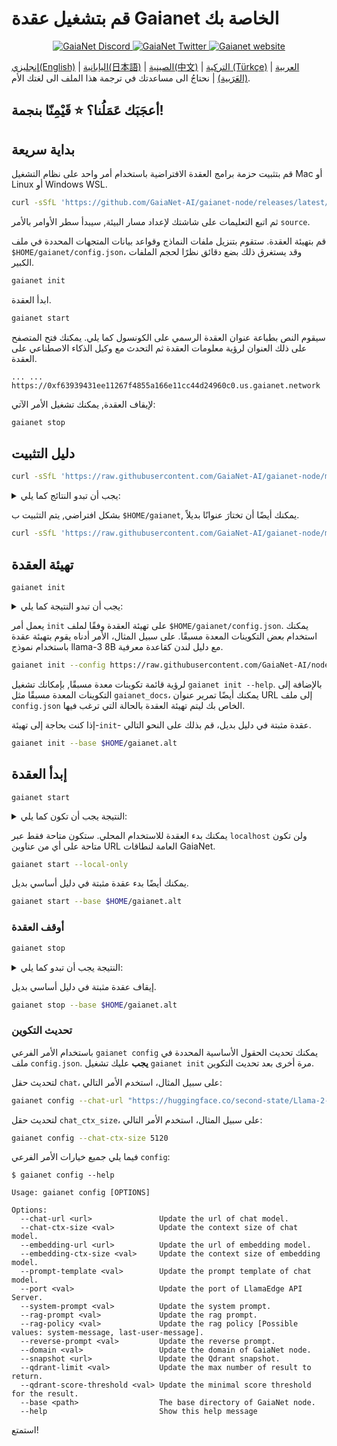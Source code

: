 # قم بتشغيل عقدة Gaianet الخاصة بك


<p align="center">
  <a href="https://discord.gg/gaianet-ai">
    <img src="https://img.shields.io/badge/chat-Discord-7289DA?logo=discord" alt="GaiaNet Discord">
  </a>
  <a href="https://twitter.com/Gaianet_AI">
    <img src="https://img.shields.io/badge/Twitter-1DA1F2?logo=twitter&amp;logoColor=white" alt="GaiaNet Twitter">
  </a>
   <a href="https://www.gaianet.ai/">
    <img src="https://img.shields.io/website?up_message=Website&url=https://www.gaianet.ai/" alt="Gaianet website">
  </a>
</p>



[إنجليزي(English)](README.md) | [اليابانية(日本語)](README-ja.md) | [الصينية(中文)](README-cn.md) | [التركية (Türkçe)](README-tr.md) | [العربية (العَرَبية)](README-ar.md) | نحتاجُ الى مساعدتك في ترجمة  هذا الملف الى لغتك الأم.


أعجَبَك عَمَلُنا؟ ⭐ قَيْمِنّا بنجمة!
---

## بداية سريعة

قم بتثبيت حزمة برامج العقدة الافتراضية باستخدام أمر واحد على نظام التشغيل Mac أو Linux أو Windows WSL.

```bash
curl -sSfL 'https://github.com/GaiaNet-AI/gaianet-node/releases/latest/download/install.sh' | bash
```

ثم اتبع التعليمات على شاشتك لإعداد مسار البيئة, سيبدأ سطر الأوامر بالأمر `source`.

قم بتهيئة العقدة. ستقوم بتنزيل ملفات النماذج وقواعد بيانات المتجهات المحددة في ملف `$HOME/gaianet/config.json`، وقد يستغرق ذلك بضع دقائق نظرًا لحجم الملفات الكبير.

```bash
gaianet init
```

ابدأ العقدة.

```bash
gaianet start
```
سيقوم النص بطباعة عنوان العقدة الرسمي على الكونسول كما يلي.
يمكنك فتح المتصفح على ذلك العنوان لرؤية معلومات العقدة ثم التحدث مع وكيل الذكاء الاصطناعي على العقدة.

```
... ... https://0xf63939431ee11267f4855a166e11cc44d24960c0.us.gaianet.network
```

لإيقاف العقدة, يمكنك تشغيل الأمر الآتي:

```bash
gaianet stop
```

## دليل التثبيت

```bash
curl -sSfL 'https://raw.githubusercontent.com/GaiaNet-AI/gaianet-node/main/install.sh' | bash
```

<details><summary> يجب أن تبدو النتائج كما يلي: </summary>

```console
[+] Downloading default config file ...

[+] Downloading nodeid.json ...

[+] Installing WasmEdge with wasi-nn_ggml plugin ...

Info: Detected Linux-x86_64

Info: WasmEdge Installation at /home/azureuser/.wasmedge

Info: Fetching WasmEdge-0.13.5

/tmp/wasmedge.2884467 ~/gaianet
######################################################################## 100.0%
~/gaianet
Info: Fetching WasmEdge-GGML-Plugin

Info: Detected CUDA version:

/tmp/wasmedge.2884467 ~/gaianet
######################################################################## 100.0%
~/gaianet
Installation of wasmedge-0.13.5 successful
WasmEdge binaries accessible

    The WasmEdge Runtime wasmedge version 0.13.5 is installed in /home/azureuser/.wasmedge/bin/wasmedge.


[+] Installing Qdrant binary...
    * Download Qdrant binary
################################################################################################## 100.0%

    * Initialize Qdrant directory

[+] Downloading the rag-api-server.wasm ...
################################################################################################## 100.0%

[+] Downloading dashboard ...
################################################################################################## 100.0%
```

</details>

بشكل افتراضي, يتم التثبيت ب `$HOME/gaianet`, يمكنك أيضًا أن تختارَ عنوانًا بديلاً.

```bash
curl -sSfL 'https://raw.githubusercontent.com/GaiaNet-AI/gaianet-node/main/install.sh' | bash -s -- --base $HOME/gaianet.alt
```

## تهيئة العقدة

```
gaianet init
```

<details><summary> يجب أن تبدو النتيجة كما يلي: </summary>

```bash
[+] Downloading Llama-2-7b-chat-hf-Q5_K_M.gguf ...
############################################################################################################################## 100.0%############################################################################################################################## 100.0%

[+] Downloading all-MiniLM-L6-v2-ggml-model-f16.gguf ...

############################################################################################################################## 100.0%############################################################################################################################## 100.0%

[+] Creating 'default' collection in the Qdrant instance ...

    * Start a Qdrant instance ...

    * Remove the existed 'default' Qdrant collection ...

    * Download Qdrant collection snapshot ...
############################################################################################################################## 100.0%############################################################################################################################## 100.0%

    * Import the Qdrant collection snapshot ...

    * Recovery is done successfully
```

</details>

يعمل أمر `init` على تهيئة العقدة وفقًا لملف `$HOME/gaianet/config.json`. يمكنك استخدام بعض التكوينات المعدة مسبقًا. على سبيل المثال، الأمر أدناه يقوم بتهيئة عقدة باستخدام نموذج llama-3 8B مع دليل لندن كقاعدة معرفية.

```bash
gaianet init --config https://raw.githubusercontent.com/GaiaNet-AI/node-configs/main/llama-3-8b-instruct_london/config.json
```

لرؤية قائمة تكوينات معدة مسبقًا, بإمكانك تشغيل `gaianet init --help`.
بالإضافة إلى التكوينات المعدة مسبقًا مثل `gaianet_docs`، يمكنك أيضًا تمرير عنوان URL إلى ملف `config.json` الخاص بك ليتم تهيئة العقدة بالحالة التي ترغب فيها.


إذا كنت بحاجة إلى تهيئة-`init`- عقدة مثبتة في دليل بديل، قم بذلك على النحو التالي.

```bash
gaianet init --base $HOME/gaianet.alt
```

## إبدأ العقدة

```
gaianet start
```

<details><summary> النتيجة يجب أن تكون كما يلي: </summary>

```bash
[+] Starting Qdrant instance ...

    Qdrant instance started with pid: 39762

[+] Starting LlamaEdge API Server ...

    Run the following command to start the LlamaEdge API Server:

wasmedge --dir .:./dashboard --nn-preload default:GGML:AUTO:Llama-2-7b-chat-hf-Q5_K_M.gguf --nn-preload embedding:GGML:AUTO:all-MiniLM-L6-v2-ggml-model-f16.gguf rag-api-server.wasm --model-name Llama-2-7b-chat-hf-Q5_K_M,all-MiniLM-L6-v2-ggml-model-f16 --ctx-size 4096,384 --prompt-template llama-2-chat --qdrant-collection-name default --web-ui ./ --socket-addr 0.0.0.0:8080 --log-prompts --log-stat --rag-prompt "Use the following pieces of context to answer the user's question.\nIf you don't know the answer, just say that you don't know, don't try to make up an answer.\n----------------\n"


    LlamaEdge API Server started with pid: 39796
```

</details>

يمكنك بدء العقدة للاستخدام المحلي. ستكون متاحة فقط عبر `localhost` ولن تكون متاحة على أي من عناوين URL العامة لنطاقات GaiaNet.

```bash
gaianet start --local-only
```

يمكنك أيضًا بدء عقدة مثبتة في دليل أساسي بديل.

```bash
gaianet start --base $HOME/gaianet.alt
```

### أوقف العقدة

```bash
gaianet stop
```

<details><summary> النتيجة يجب أن تبدو كما يلي: </summary>

```bash
[+] Stopping WasmEdge, Qdrant and frpc ...
```

</details>

إيقاف عقدة مثبتة في دليل أساسي بديل.

```bash
gaianet stop --base $HOME/gaianet.alt
```

### تحديث التكوين

باستخدام الأمر الفرعي `gaianet config` يمكنك تحديث الحقول الأساسية المحددة في ملف `config.json`. **يجب** عليك تشغيل `gaianet init` مرة أخرى بعد تحديث التكوين.



لتحديث حقل `chat`، على سبيل المثال، استخدم الأمر التالي:

```bash
gaianet config --chat-url "https://huggingface.co/second-state/Llama-2-13B-Chat-GGUF/resolve/main/Llama-2-13b-chat-hf-Q5_K_M.gguf"
```

لتحديث حقل `chat_ctx_size`، على سبيل المثال، استخدم الأمر التالي:

```bash
gaianet config --chat-ctx-size 5120
```

فيما يلي جميع خيارات الأمر الفرعي `config`:

```console
$ gaianet config --help

Usage: gaianet config [OPTIONS]

Options:
  --chat-url <url>               Update the url of chat model.
  --chat-ctx-size <val>          Update the context size of chat model.
  --embedding-url <url>          Update the url of embedding model.
  --embedding-ctx-size <val>     Update the context size of embedding model.
  --prompt-template <val>        Update the prompt template of chat model.
  --port <val>                   Update the port of LlamaEdge API Server.
  --system-prompt <val>          Update the system prompt.
  --rag-prompt <val>             Update the rag prompt.
  --rag-policy <val>             Update the rag policy [Possible values: system-message, last-user-message].
  --reverse-prompt <val>         Update the reverse prompt.
  --domain <val>                 Update the domain of GaiaNet node.
  --snapshot <url>               Update the Qdrant snapshot.
  --qdrant-limit <val>           Update the max number of result to return.
  --qdrant-score-threshold <val> Update the minimal score threshold for the result.
  --base <path>                  The base directory of GaiaNet node.
  --help                         Show this help message
```
<!-- test commit 15 - FHE me up, Scotty -->

استمتع!
